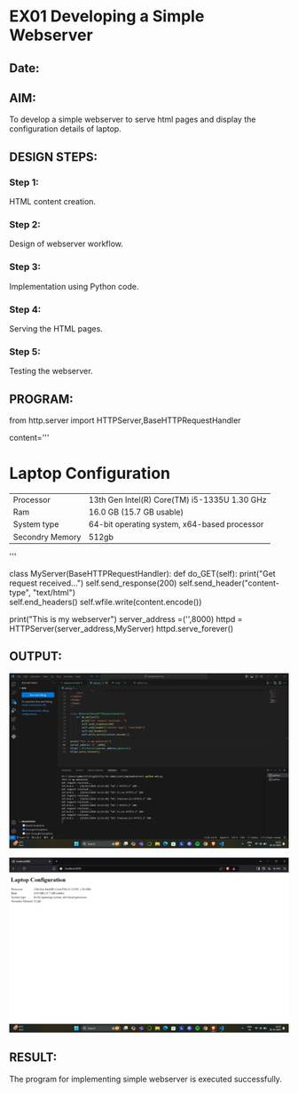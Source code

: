 # EX01 Developing a Simple Webserver
## Date:

## AIM:
To develop a simple webserver to serve html pages and display the configuration details of laptop.

## DESIGN STEPS:
### Step 1: 
HTML content creation.

### Step 2:
Design of webserver workflow.

### Step 3:
Implementation using Python code.

### Step 4:
Serving the HTML pages.

### Step 5:
Testing the webserver.

## PROGRAM:
from http.server import HTTPServer,BaseHTTPRequestHandler

content='''
<!doctype html>
<html>
<head>
    <link rel="stylesheet" href="1.css">
</head>
<body>
<h1>Laptop Configuration</h1>
<table  >
    <tr>
        <td>Processor</td>
        <td>13th Gen Intel(R) Core(TM) i5-1335U   1.30 GHz</td>
    </tr>
    <tr>
        <td>Ram</td>
        <td>16.0 GB (15.7 GB usable)</td>
    </tr>
    <tr>
        <td>System type</td>
        <td>64-bit operating system, x64-based processor</td>
    </tr>
    <tr>
        <td>Secondry Memory</td>
        <td>512gb</td>
    </tr>
</table>
</body>
</html>
'''

class MyServer(BaseHTTPRequestHandler):
    def do_GET(self):
        print("Get request received...")
        self.send_response(200) 
        self.send_header("content-type", "text/html")       
        self.end_headers()
        self.wfile.write(content.encode())

print("This is my webserver") 
server_address =('',8000)
httpd = HTTPServer(server_address,MyServer)
httpd.serve_forever()

## OUTPUT:
![alt text](<Screenshot (2).png>)

![alt text](<Screenshot (3).png>)


## RESULT:
The program for implementing simple webserver is executed successfully.
